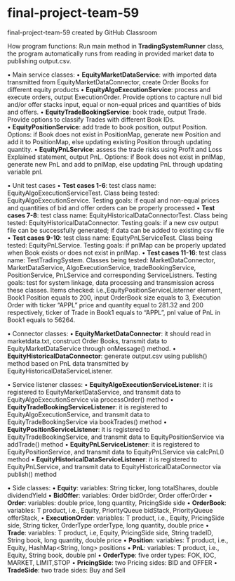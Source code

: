 # final-project-team-59
final-project-team-59 created by GitHub Classroom

How program functions:
Run main method in **TradingSystemRunner** class, the program automatically runs from reading in provided market data to publishing output.csv.

•	Main service classes: 
•	**EquityMarketDataService**: with imported data transmitted from EquityMarketDataConnector, create Order Books for different equity products 
•	**EquityAlgoExecutionService**: process and execute orders, output ExecutionOrder<Equity>. Provide options to capture null bid and/or offer stacks input, equal or non-equal prices and quantities of bids and offers.
•	**EquityTradeBookingService**: book trade, output Trade<Equity>. Provide options to classify Trades with different Book IDs.  
•	**EquityPositionService**: add trade to book position, output Position<Equity>. Options: if Book does not exist in PositionMap, generate new Position<Equity> and add it to PositionMap, else updating existing Position<Equity> through updating quantity. 
•	**EquityPnLService**: assess the trade risks using Profit and Loss Explained statement, output PnL<Equity>. Options: if Book does not exist in pnlMap, generate new PnL<Equity> and add to pnlMap, else updating PnL<Equity> through updating variable pnl. 

•	Unit test cases
•	**Test cases 1-6**: test class name: EquityAlgoExecutionServiceTest. Class being tested: EquityAlgoExecutionService. Testing goals: if equal and non-equal prices and quantities of bid and offer orders can be properly processed
•	**Test cases 7-8**: test class name: EquityHistoricalDataConnectorTest. Class being tested: EquityHistoricalDataConnector. Testing goals: if a new csv output file can be successfully generated; if data can be added to existing csv file
•	**Test cases 9-10**: test class name: EquityPnLServiceTest. Class being tested: EquityPnLService. Testing goals: if pnlMap can be properly updated when Book exists or does not exist in pnlMap.
•	**Test cases 11-16**: test class name: TestTradingSystem. Classes being tested: MarketDataConnector, MarketDataService, AlgoExecutionService, tradeBookingService, PositionService, PnLService and corresponding ServiceListners. Testing goals: test for system linkage, data processing and transmission across these classes. Items checked: i.e.,EquityPositionServiceListerner element, Book1 Position equals to 200, input OrderBook size equals to 3, Execution Order with ticker “APPL” price and quantity equal to 281.32 and 200 respectively, ticker of Trade<Equity> in Book1 equals to “APPL”, pnl value of PnL<Equity> in Book1 equals to 56264.


•	Connector classes:
•	**EquityMarketDataConnector**: it should read in marketdata.txt, construct Order Books, transmit data to EquityMarketDataService through onMessage() method.
•	**EquityHistoricalDataConnector**: generate output.csv using publish() method based on PnL<Equity> data transmitted by EquityHistoricalDataServiceListener.

•	Service listener classes:
•	**EquityAlgoExecutionServiceListener**: it is registered to EquityMarketDataService, and transmit data to EquityAlgoExecutionService via processOrder() method
•	**EquityTradeBookingServiceListener**: it is registered to EquityAlgoExecutionService, and transmit data to EquityTradeBookingService via bookTrades() method
•	**EquityPositionServiceListener**: it is registered to EquityTradeBookingService, and transmit data to EquityPositionService via addTrade() method
•	**EquityPnLServiceListener**: it is registered to EquityPositionService, and transmit data to EquityPnLService via calcPnL() method
•	**EquityHistoricalDataServiceListener**: it is registered to EquityPnLService, and transmit data to EquityHistoricalDataConnector via publish() method

•	Side classes:
•	**Equity**: variables: String ticker, long totalShares, double dividendYield
•	**BidOffer**: variables: Order bidOrder, Order offerOrder
•	**Order**: variables: double price, long quantity, PricingSide side
•	**OrderBook**: variables: T product, i.e., Equity, PriorityQueue<Equity> bidStack, PriorityQueue<Equity> offerStack,
•	**ExecutionOrder**: variables: T product, i.e., Equity, PricingSide side, String ticker, OrderType orderType, long quantity, double price
•	**Trade**: variables: T product, i.e, Equity, PricingSide side, String tradeID, String book, long quantity, double price
•	**Position**: variables: T product, i.e., Equity, HashMap<String, long> positions
•	**PnL**: variables: T product, i.e., Equity, String book, double pnl
•	**OrderType**: five order types: FOK, IOC, MARKET, LIMIT,STOP
•	**PricingSide**: two Pricing sides: BID and OFFER
•	**TradeSide**: two trade sides: Buy and Sell



